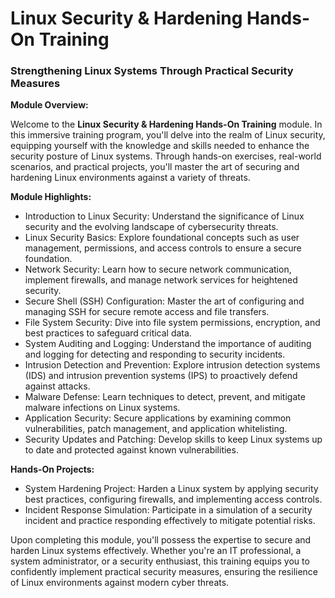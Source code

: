 # Linux Security & Hardening Hands-On Training

### Strengthening Linux Systems Through Practical Security Measures

**Module Overview:**

Welcome to the **Linux Security & Hardening Hands-On Training** module. In this immersive training program, you'll delve into the realm of Linux security, equipping yourself with the knowledge and skills needed to enhance the security posture of Linux systems. Through hands-on exercises, real-world scenarios, and practical projects, you'll master the art of securing and hardening Linux environments against a variety of threats.

**Module Highlights:**

- Introduction to Linux Security: Understand the significance of Linux security and the evolving landscape of cybersecurity threats.
- Linux Security Basics: Explore foundational concepts such as user management, permissions, and access controls to ensure a secure foundation.
- Network Security: Learn how to secure network communication, implement firewalls, and manage network services for heightened security.
- Secure Shell (SSH) Configuration: Master the art of configuring and managing SSH for secure remote access and file transfers.
- File System Security: Dive into file system permissions, encryption, and best practices to safeguard critical data.
- System Auditing and Logging: Understand the importance of auditing and logging for detecting and responding to security incidents.
- Intrusion Detection and Prevention: Explore intrusion detection systems (IDS) and intrusion prevention systems (IPS) to proactively defend against attacks.
- Malware Defense: Learn techniques to detect, prevent, and mitigate malware infections on Linux systems.
- Application Security: Secure applications by examining common vulnerabilities, patch management, and application whitelisting.
- Security Updates and Patching: Develop skills to keep Linux systems up to date and protected against known vulnerabilities.

**Hands-On Projects:**

- System Hardening Project: Harden a Linux system by applying security best practices, configuring firewalls, and implementing access controls.
- Incident Response Simulation: Participate in a simulation of a security incident and practice responding effectively to mitigate potential risks.

Upon completing this module, you'll possess the expertise to secure and harden Linux systems effectively. Whether you're an IT professional, a system administrator, or a security enthusiast, this training equips you to confidently implement practical security measures, ensuring the resilience of Linux environments against modern cyber threats.
